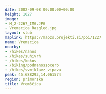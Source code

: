 ```yaml
---
date: 2002-09-08 00:00:00+00:00
height: 1027
image:
- M_2-2267_IMG.JPG
- Vremscica_Razgled.jpg
layout: stub
maplink: https://mapzs.projekti.si/poi/1227
name: Vremscica
nearby:
- /hikes/nanos
- /hikes/suhivrh
- /hikes/kokos
- /biking/podnanossocerb
- /hikes/svmiklavz_vipava
peak: 45.688293,14.061574
region: primorska
title: Vremščica
---
```

